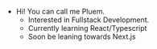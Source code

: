 - Hi! You can call me Pluem.
  - Interested in Fullstack Development.
  - Currently learning React/Typescript
  - Soon be leaning towards Next.js


